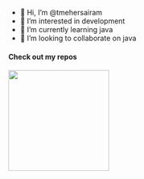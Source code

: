 - 👋 Hi, I’m @tmehersairam
- 👀 I’m interested in development
- 🌱 I’m currently learning java
- 💞️ I’m looking to collaborate on java


<!---
tmehersairam/tmehersairam is a ✨ special ✨ repository because its `README.md` (this file) appears on your GitHub profile.
You can click the Preview link to take a look at your changes.
--->
<h4>Check out my repos</h4>
<image width="200" height="200" src = "https://www.bing.com/th/id/OGC.8d621f66f551b6a39072473d52280ff0?pid=1.7&rurl=https%3a%2f%2fcdn.dribbble.com%2fusers%2f50886%2fscreenshots%2f2710024%2fcoding.gif&ehk=B9Lc8iiNHsBpbx%2bFiOTaV8EyZb%2fCq46u8zRTfzpy1Sk%3d">
